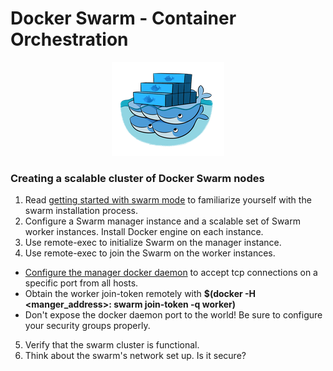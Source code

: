 # Docker Swarm - Container Orchestration

<center>

  ![](img7/dockerswarm.png)

</center>

### Creating a scalable cluster of Docker Swarm nodes

1. Read [getting started with swarm mode](https://docs.docker.com/engine/swarm/swarm-tutorial/) to familiarize yourself with the swarm installation process.
2. Configure a Swarm manager instance and a scalable set of Swarm worker instances. Install Docker engine on each instance. 
3. Use remote-exec to initialize Swarm on the manager instance.
4. Use remote-exec to join the Swarm on the worker instances.
  -  [Configure the manager docker daemon](https://docs.docker.com/engine/reference/commandline/dockerd/#linux-configuration-file) to accept tcp connections on a specific port from all hosts. 
  -  Obtain the worker join-token remotely with **$(docker -H <manger_address>:<port> swarm join-token -q worker)**
  -  Don't expose the docker daemon port to the world! Be sure to configure your security groups properly. 
5. Verify that the swarm cluster is functional.
6. Think about the swarm's network set up. Is it secure? 



